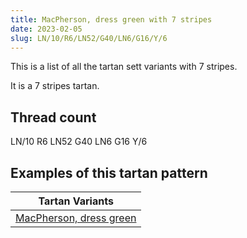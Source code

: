 ```yaml
---
title: MacPherson, dress green with 7 stripes
date: 2023-02-05
slug: LN/10/R6/LN52/G40/LN6/G16/Y/6
---
```

This is a list of all the tartan sett variants with 7 stripes.

It is a 7 stripes tartan.


## Thread count
LN/10 R6 LN52 G40 LN6 G16 Y/6

## Examples of this tartan pattern

| Tartan Variants |
|---------------|
| [MacPherson, dress green](/variants/ln/10/r6/ln52/g40/ln6/g16/y/6-g008000-lne0e0e0-rc00000-yf0c000)||
